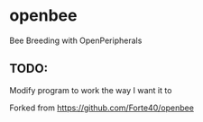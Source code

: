 openbee
=======

Bee Breeding with OpenPeripherals

TODO:
-----
Modify program to work the way I want it to


Forked from https://github.com/Forte40/openbee
